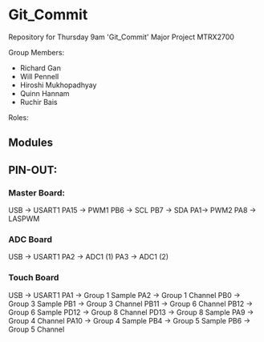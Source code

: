 # Git_Commit

Repository for Thursday 9am 'Git_Commit' Major Project MTRX2700

Group Members:
- Richard Gan
- Will Pennell
- Hiroshi Mukhopadhyay
- Quinn Hannam
- Ruchir Bais 

Roles:



## Modules


## PIN-OUT:
### Master Board:
USB -> USART1
PA15 -> PWM1
PB6 -> SCL
PB7 -> SDA
PA1-> PWM2
PA8 -> LASPWM

### ADC Board
USB -> USART1
PA2 -> ADC1 (1)
PA3 -> ADC1 (2)

### Touch Board
USB -> USART1
PA1 -> Group 1 Sample
PA2 -> Group 1 Channel
PB0 -> Group 3 Sample
PB1 -> Group 3 Channel
PB11 -> Group 6 Channel
PB12 -> Group 6 Sample
PD12 -> Group 8 Channel
PD13 -> Group 8 Sample
PA9 -> Group 4 Channel
PA10 -> Group 4 Sample
PB4 -> Group 5 Sample
PB6 -> Group 5 Channel
